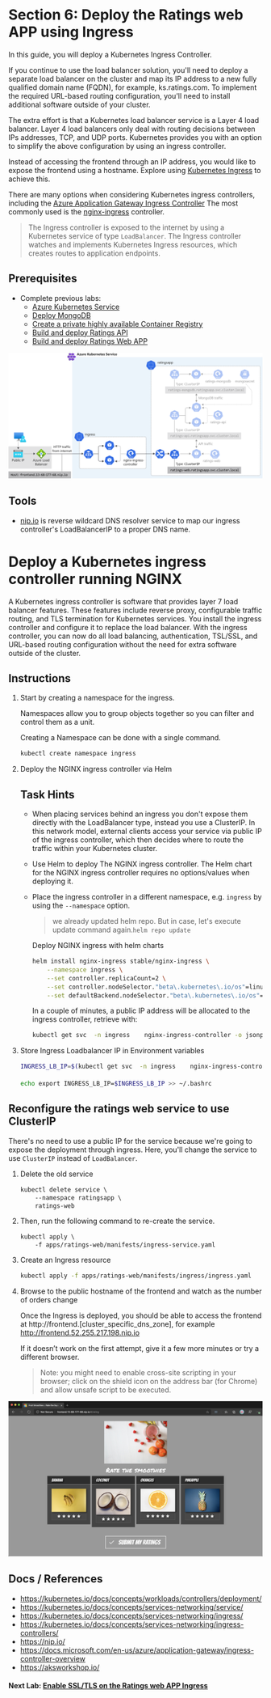 Section 6: Deploy the Ratings web APP using Ingress
==

In this guide, you will deploy a Kubernetes Ingress Controller.

If you continue to use the load balancer solution, you'll need to deploy a separate load balancer on the cluster and map its IP address to a new fully qualified domain name (FQDN), for example, ks.ratings.com. To implement the required URL-based routing configuration, you'll need to install additional software outside of your cluster.

The extra effort is that a Kubernetes load balancer service is a Layer 4 load balancer. Layer 4 load balancers only deal with routing decisions between IPs addresses, TCP, and UDP ports. Kubernetes provides you with an option to simplify the above configuration by using an ingress controller.

Instead of accessing the frontend through an IP address, you would like to expose the frontend using a hostname. Explore using [Kubernetes Ingress](https://kubernetes.io/docs/concepts/services-networking/ingress/) to achieve this.

There are many options when considering Kubernetes ingress controllers, including the [Azure Application Gateway Ingress Controller](https://docs.microsoft.com/en-us/azure/application-gateway/ingress-controller-overview) The most commonly used is the [nginx-ingress](https://github.com/helm/charts/tree/master/stable/nginx-ingress) controller.

> The Ingress controller is exposed to the internet by using a Kubernetes service of type `LoadBalancer`. The Ingress controller watches and implements Kubernetes Ingress resources, which creates routes to application endpoints.

## Prerequisites
* Complete previous labs:
    * [Azure Kubernetes Service](../create-aks-cluster/README.md)
    * [Deploy MongoDB](../deploy-mongodb/README.md)
    * [Create a private highly available Container Registry](../azure-container-registry/README.md)
    * [Build and deploy Ratings API](labs/ratings-api/README.md)
    * [Build and deploy Ratings Web APP](/labs/ratings-web/README.md)

![Ingress Controller Architecture](/labs/ingress/img/ingress-architecture.svg "Ingress Controller Architecture")

## Tools
* [nip.io](https://nip.io/) is reverse wildcard DNS resolver service to map our ingress controller's LoadBalancerIP to a proper DNS name.

# Deploy a Kubernetes ingress controller running NGINX
A Kubernetes ingress controller is software that provides layer 7 load balancer features. These features include reverse proxy, configurable traffic routing, and TLS termination for Kubernetes services. You install the ingress controller and configure it to replace the load balancer. With the ingress controller, you can now do all load balancing, authentication, TSL/SSL, and URL-based routing configuration without the need for extra software outside of the cluster.



## Instructions

1. Start by creating a namespace for the ingress.

    Namespaces allow you to group objects together so you can filter and control them as a unit.

    Creating a Namespace can be done with a single command.

    ```bash
    kubectl create namespace ingress
    ```

2. Deploy the NGINX ingress controller via Helm

    ## Task Hints
    
    * When placing services behind an ingress you don't expose them directly with the LoadBalancer type, instead you use a ClusterIP. In this network model, external clients access your service via public IP of the ingress controller, which then decides where to route the traffic within your Kubernetes cluster.


    * Use Helm to deploy The NGINX ingress controller. The Helm chart for the NGINX ingress controller requires no options/values when deploying it.

    * Place the ingress controller in a different namespace, e.g. `ingress` by using the `--namespace` option.

        > we already updated helm repo. But in case, let's execute update command again.`helm repo update`
    
        Deploy NGINX ingress with helm charts

        ```bash
        helm install nginx-ingress stable/nginx-ingress \
            --namespace ingress \
            --set controller.replicaCount=2 \
            --set controller.nodeSelector."beta\.kubernetes\.io/os"=linux \
            --set defaultBackend.nodeSelector."beta\.kubernetes\.io/os"=linux
        ```

        In a couple of minutes, a public IP address will be allocated to the ingress controller, retrieve with:

        ```bash
        kubectl get svc  -n ingress    nginx-ingress-controller -o jsonpath="{.status.loadBalancer.ingress[*].ip}"
        ```

3. Store Ingress Loadbalancer IP in Environment variables

    ```bash
    INGRESS_LB_IP=$(kubectl get svc  -n ingress    nginx-ingress-controller -o jsonpath="{.status.loadBalancer.ingress[*].ip}")

    echo export INGRESS_LB_IP=$INGRESS_LB_IP >> ~/.bashrc
    ```

## Reconfigure the ratings web service to use ClusterIP
There's no need to use a public IP for the service because we're going to expose the deployment through ingress. Here, you'll change the service to use `ClusterIP` instead of `LoadBalancer`.

1. Delete the old service

    ```
    kubectl delete service \
        --namespace ratingsapp \
        ratings-web
    ```

2. Then, run the following command to re-create the service.

    ```
    kubectl apply \
        -f apps/ratings-web/manifests/ingress-service.yaml
    ```

4. Create an Ingress resource

    ```bash
    kubectl apply -f apps/ratings-web/manifests/ingress/ingress.yaml
    ```

5. Browse to the public hostname of the frontend and watch as the number of orders change

    Once the Ingress is deployed, you should be able to access the frontend at http://frontend.[cluster_specific_dns_zone], for example http://frontend.52.255.217.198.nip.io

    If it doesn’t work on the first attempt, give it a few more minutes or try a different browser.

    > Note: you might need to enable cross-site scripting in your browser; click on the shield icon on the address bar (for Chrome) and allow unsafe script to be executed.

![Output of Ingress Controller](/labs/ingress/img/ratings-web-ingress.png "Output of Ingress Controller")


## Docs / References

* https://kubernetes.io/docs/concepts/workloads/controllers/deployment/
* https://kubernetes.io/docs/concepts/services-networking/service/
* https://kubernetes.io/docs/concepts/services-networking/ingress/
* https://kubernetes.io/docs/concepts/services-networking/ingress-controllers/
* https://nip.io/
* https://docs.microsoft.com/en-us/azure/application-gateway/ingress-controller-overview
* https://aksworkshop.io/

#### Next Lab: [Enable SSL/TLS on the Ratings web APP Ingress](../tls-ingress/README.md)